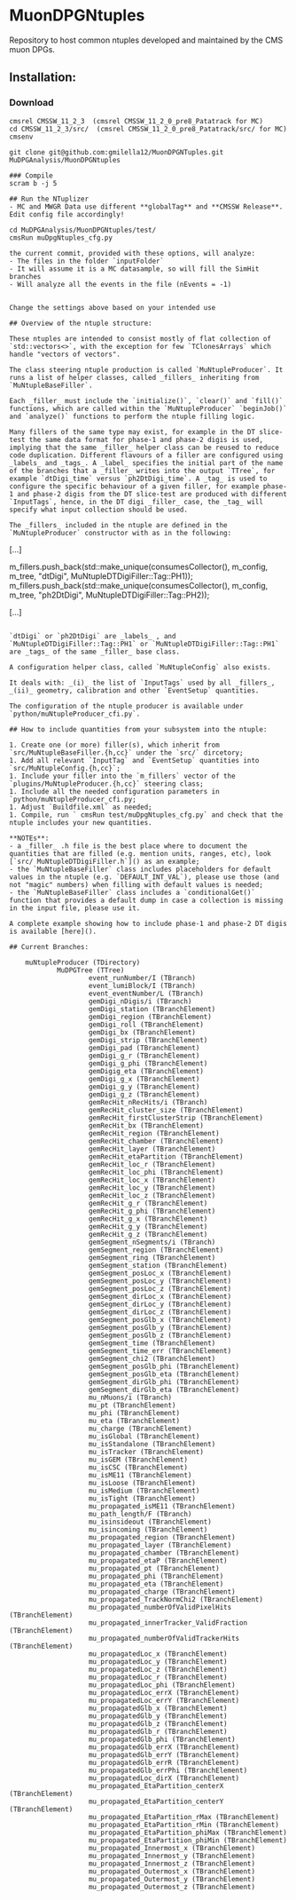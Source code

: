 # MuonDPGNtuples

Repository to host common ntuples developed and maintained by the CMS muon DPGs.

## Installation:
### Download 

```
cmsrel CMSSW_11_2_3  (cmsrel CMSSW_11_2_0_pre8_Patatrack for MC)
cd CMSSW_11_2_3/src/  (cmsrel CMSSW_11_2_0_pre8_Patatrack/src/ for MC)
cmsenv

git clone git@github.com:gmilella12/MuonDPGNTuples.git MuDPGAnalysis/MuonDPGNtuples

### Compile
scram b -j 5

## Run the NTuplizer
- MC and MWGR Data use different **globalTag** and **CMSSW Release**. Edit config file accordingly!

cd MuDPGAnalysis/MuonDPGNtuples/test/
cmsRun muDpgNtuples_cfg.py

the current commit, provided with these options, will analyze:
- The files in the folder `inputFolder`
- It will assume it is a MC datasample, so will fill the SimHit branches
- Will analyze all the events in the file (nEvents = -1)


Change the settings above based on your intended use

## Overview of the ntuple structure:

These ntuples are intended to consist mostly of flat collection of `std::vectors<>`, with the exception for few `TClonesArrays` which handle "vectors of vectors".

The class steering ntuple production is called `MuNtupleProducer`. It runs a list of helper classes, called _fillers_ inheriting from `MuNtupleBaseFiller`.

Each _filler_ must include the `initialize()`, `clear()` and `fill()` functions, which are called within the `MuNtupleProducer` `beginJob()` and `analyze()` functions to perform the ntuple filling logic.

Many fillers of the same type may exist, for example in the DT slice-test the same data format for phase-1 and phase-2 digis is used, implying that the same _filler_ helper class can be reused to reduce code duplication. Different flavours of a filler are configured using _labels_ and _tags_. A _label_ specifies the initial part of the name of the branches that a _filler_ writes into the output `TTree`, for example `dtDigi_time` versus `ph2DtDigi_time`. A _tag_ is used to configure the specific behaviour of a given filler, for example phase-1 and phase-2 digis from the DT slice-test are produced with different `InputTags`, hence, in the DT digi _filler_ case, the _tag_ will specify what input collection should be used.

The _fillers_ included in the ntuple are defined in the `MuNtupleProducer` constructor with as in the following:

```
[...]

  m_fillers.push_back(std::make_unique<MuNtupleDTDigiFiller>(consumesCollector(), m_config, m_tree, "dtDigi",    MuNtupleDTDigiFiller::Tag::PH1));
  m_fillers.push_back(std::make_unique<MuNtupleDTDigiFiller>(consumesCollector(), m_config, m_tree, "ph2DtDigi", MuNtupleDTDigiFiller::Tag::PH2));

[...]
```

`dtDigi` or `ph2DtDigi` are _labels_ , and `MuNtupleDTDigiFiller::Tag::PH1` or `MuNtupleDTDigiFiller::Tag::PH1` are _tags_ of the same _filler_ base class.

A configuration helper class, called `MuNtupleConfig` also exists.

It deals with: _(i)_ the list of `InputTags` used by all _fillers_, _(ii)_ geometry, calibration and other `EventSetup` quantities.

The configuration of the ntuple producer is available under `python/muNtupleProducer_cfi.py`.

## How to include quantities from your subsystem into the ntuple:

1. Create one (or more) filler(s), which inherit from `src/MuNtupleBaseFiller.{h,cc}` under the `src/` dircetory;
1. Add all relevant `InputTag` and `EventSetup` quantities into `src/MuNtupleConfig.{h,cc}`;
1. Include your filler into the `m_fillers` vector of the `plugins/MuNtupleProducer.{h,cc}` steering class;
1. Include all the needed configuration parameters in `python/muNtupleProducer_cfi.py;
1. Adjust `Buildfile.xml` as needed;
1. Compile, run ` cmsRun test/muDpgNtuples_cfg.py` and check that the ntuple includes your new quantities.

**NOTEs**: 
- a _filler_ .h file is the best place where to document the quantities that are filled (e.g. mention units, ranges, etc), look [`src/ MuNtupleDTDigiFiller.h`]() as an example;
- the `MuNtupleBaseFiller` class includes placeholders for default values in the ntuple (e.g. `DEFAULT_INT_VAL`), please use those (and not "magic" numbers) when filling with default values is needed;
- the `MuNtupleBaseFiller` class includes a `conditionalGet()` function that provides a default dump in case a collection is missing in the input file, please use it.

A complete example showing how to include phase-1 and phase-2 DT digis is available [here]().

## Current Branches:
```
        muNtupleProducer (TDirectory)
                MuDPGTree (TTree)
                        event_runNumber/I (TBranch)
                        event_lumiBlock/I (TBranch)
                        event_eventNumber/L (TBranch)
                        gemDigi_nDigis/i (TBranch)
                        gemDigi_station (TBranchElement)
                        gemDigi_region (TBranchElement)
                        gemDigi_roll (TBranchElement)
                        gemDigi_bx (TBranchElement)
                        gemDigi_strip (TBranchElement)
                        gemDigi_pad (TBranchElement)
                        gemDigi_g_r (TBranchElement)
                        gemDigi_g_phi (TBranchElement)
                        gemDigig_eta (TBranchElement)
                        gemDigi_g_x (TBranchElement)
                        gemDigi_g_y (TBranchElement)
                        gemDigi_g_z (TBranchElement)
                        gemRecHit_nRecHits/i (TBranch)
                        gemRecHit_cluster_size (TBranchElement)
                        gemRecHit_firstClusterStrip (TBranchElement)
                        gemRecHit_bx (TBranchElement)
                        gemRecHit_region (TBranchElement)
                        gemRecHit_chamber (TBranchElement)
                        gemRecHit_layer (TBranchElement)
                        gemRecHit_etaPartition (TBranchElement)
                        gemRecHit_loc_r (TBranchElement)
                        gemRecHit_loc_phi (TBranchElement)
                        gemRecHit_loc_x (TBranchElement)
                        gemRecHit_loc_y (TBranchElement)
                        gemRecHit_loc_z (TBranchElement)
                        gemRecHit_g_r (TBranchElement)
                        gemRecHit_g_phi (TBranchElement)
                        gemRecHit_g_x (TBranchElement)
                        gemRecHit_g_y (TBranchElement)
                        gemRecHit_g_z (TBranchElement)
                        gemSegment_nSegments/i (TBranch)
                        gemSegment_region (TBranchElement)
                        gemSegment_ring (TBranchElement)
                        gemSegment_station (TBranchElement)
                        gemSegment_posLoc_x (TBranchElement)
                        gemSegment_posLoc_y (TBranchElement)
                        gemSegment_posLoc_z (TBranchElement)
                        gemSegment_dirLoc_x (TBranchElement)
                        gemSegment_dirLoc_y (TBranchElement)
                        gemSegment_dirLoc_z (TBranchElement)
                        gemSegment_posGlb_x (TBranchElement)
                        gemSegment_posGlb_y (TBranchElement)
                        gemSegment_posGlb_z (TBranchElement)
                        gemSegment_time (TBranchElement)
                        gemSegment_time_err (TBranchElement)
                        gemSegment_chi2 (TBranchElement)
                        gemSegment_posGlb_phi (TBranchElement)
                        gemSegment_posGlb_eta (TBranchElement)
                        gemSegment_dirGlb_phi (TBranchElement)
                        gemSegment_dirGlb_eta (TBranchElement)
                        mu_nMuons/i (TBranch)
                        mu_pt (TBranchElement)
                        mu_phi (TBranchElement)
                        mu_eta (TBranchElement)
                        mu_charge (TBranchElement)
                        mu_isGlobal (TBranchElement)
                        mu_isStandalone (TBranchElement)
                        mu_isTracker (TBranchElement)
                        mu_isGEM (TBranchElement)
                        mu_isCSC (TBranchElement)
                        mu_isME11 (TBranchElement)
                        mu_isLoose (TBranchElement)
                        mu_isMedium (TBranchElement)
                        mu_isTight (TBranchElement)
                        mu_propagated_isME11 (TBranchElement)
                        mu_path_length/F (TBranch)
                        mu_isinsideout (TBranchElement)
                        mu_isincoming (TBranchElement)
                        mu_propagated_region (TBranchElement)
                        mu_propagated_layer (TBranchElement)
                        mu_propagated_chamber (TBranchElement)
                        mu_propagated_etaP (TBranchElement)
                        mu_propagated_pt (TBranchElement)
                        mu_propagated_phi (TBranchElement)
                        mu_propagated_eta (TBranchElement)
                        mu_propagated_charge (TBranchElement)
                        mu_propagated_TrackNormChi2 (TBranchElement)
                        mu_propagated_numberOfValidPixelHits (TBranchElement)
                        mu_propagated_innerTracker_ValidFraction (TBranchElement)
                        mu_propagated_numberOfValidTrackerHits (TBranchElement)
                        mu_propagatedLoc_x (TBranchElement)
                        mu_propagatedLoc_y (TBranchElement)
                        mu_propagatedLoc_z (TBranchElement)
                        mu_propagatedLoc_r (TBranchElement)
                        mu_propagatedLoc_phi (TBranchElement)
                        mu_propagatedLoc_errX (TBranchElement)
                        mu_propagatedLoc_errY (TBranchElement)
                        mu_propagatedGlb_x (TBranchElement)
                        mu_propagatedGlb_y (TBranchElement)
                        mu_propagatedGlb_z (TBranchElement)
                        mu_propagatedGlb_r (TBranchElement)
                        mu_propagatedGlb_phi (TBranchElement)
                        mu_propagatedGlb_errX (TBranchElement)
                        mu_propagatedGlb_errY (TBranchElement)
                        mu_propagatedGlb_errR (TBranchElement)
                        mu_propagatedGlb_errPhi (TBranchElement)
                        mu_propagatedLoc_dirX (TBranchElement)
                        mu_propagated_EtaPartition_centerX (TBranchElement)
                        mu_propagated_EtaPartition_centerY (TBranchElement)
                        mu_propagated_EtaPartition_rMax (TBranchElement)
                        mu_propagated_EtaPartition_rMin (TBranchElement)
                        mu_propagated_EtaPartition_phiMax (TBranchElement)
                        mu_propagated_EtaPartition_phiMin (TBranchElement)
                        mu_propagated_Innermost_x (TBranchElement)
                        mu_propagated_Innermost_y (TBranchElement)
                        mu_propagated_Innermost_z (TBranchElement)
                        mu_propagated_Outermost_x (TBranchElement)
                        mu_propagated_Outermost_y (TBranchElement)
                        mu_propagated_Outermost_z (TBranchElement)
```


